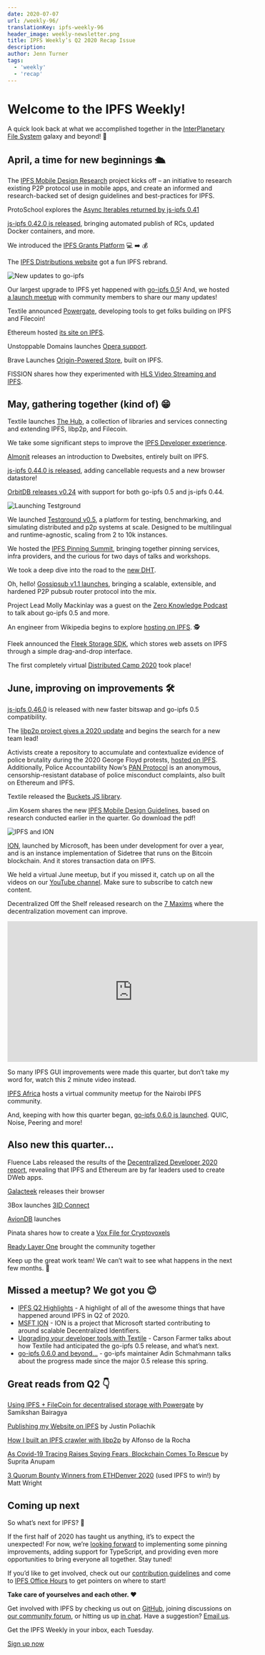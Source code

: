 ```yaml
---
date: 2020-07-07
url: /weekly-96/
translationKey: ipfs-weekly-96
header_image: weekly-newsletter.png
title: IPFS Weekly’s Q2 2020 Recap Issue
description:
author: Jenn Turner
tags:
  - 'weekly'
  - 'recap'
---
```


# Welcome to the IPFS Weekly!

A quick look back at what we accomplished together in the [InterPlanetary File System](https://ipfs.io/) galaxy and beyond! 🚀

## April, a time for new beginnings 🛳

The [IPFS Mobile Design Research](https://blog.ipfs.io/2020-04-10-ipfs-mobile-design-research/) project kicks off – an initiative to research existing P2P protocol use in mobile apps, and create an informed and research-backed set of design guidelines and best-practices for IPFS.

ProtoSchool explores the [Async Iterables returned by js-ipfs 0.41](https://school.us4.list-manage.com/track/click?u=41e9e493c56c3865870435d91&id=d160d74ae0&e=28ddac0f86)

[js-ipfs 0.42.0 is released](https://blog.ipfs.io/2020-04-14-js-ipfs-0-42/), bringing automated publish of RCs, updated Docker containers, and more.

We introduced the [IPFS Grants Platform](https://blog.ipfs.io/2020-04-20-ipfs-grants-platform/) 💻 ➡️ 💰

The [IPFS Distributions website](https://dist.ipfs.io/) got a fun IPFS rebrand.

![New updates to go-ipfs](https://blog.ipfs.io/header_images/090-go-ipfs-0-5-0.png)

Our largest upgrade to IPFS yet happened with [go-ipfs 0.5](https://blog.ipfs.io/2020-04-28-go-ipfs-0-5-0/)! And, we hosted [a launch meetup](https://www.youtube.com/watch?list=PLuhRWgmPaHtQ26F2MIuogvo0so9QUgH1r&v=RxJSUBeqOKU&feature=emb_log) with community members to share our many updates!

Textile announced [Powergate](https://blog.textile.io/filecoin-tools-progress-update-8-april/), developing tools to get folks building on IPFS and Filecoin!

Ethereum hosted [its site on IPFS](https://twitter.com/samonchain/status/1247229402431119360).

Unstoppable Domains launches [Opera support](https://unstoppabledomains.com/opera).

Brave Launches [Origin-Powered Store](https://brave.com/brave-launches-new-swag-store-powered-by-origin/), built on IPFS.

FISSION shares how they experimented with [HLS Video Streaming and IPFS](https://blog.fission.codes/experimenting-with-hls-video-streaming-and-ipfs/).

## May, gathering together (kind of) 😁

Textile launches [The Hub](https://blog.textile.io/announcing-the-textile-protocol-hub/), a collection of libraries and services connecting and extending IPFS, libp2p, and Filecoin.

We take some significant steps to improve the [IPFS Developer experience](https://blog.ipfs.io/2020-05-05-developer-experience/).

[Almonit](http://blog.almonit.eth.link/2020-05-21/Introduction_to_Dwebsitse.html) releases an introduction to Dwebsites, entirely built on IPFS.

[js-ipfs 0.44.0 is released](https://blog.ipfs.io/2020-05-21-js-ipfs-0-44/), adding cancellable requests and a new browser datastore!

[OrbitDB releases v0.24](https://github.com/orbitdb/orbit-db/issues/772#issuecomment-632357888) with support for both go-ipfs 0.5 and js-ipfs 0.44.

![Launching Testground](https://blog.ipfs.io/header_images/092-launching-testground.png)

We launched [Testground v0.5](https://blog.ipfs.io/2020-05-06-launching-testground/), a platform for testing, benchmarking, and simulating distributed and p2p systems at scale. Designed to be multilingual and runtime-agnostic, scaling from 2 to 10k instances.

We hosted the [IPFS Pinning Summit](https://blog.ipfs.io/2020-05-13-ipfs-pinning-summit-recap/), bringing together pinning services, infra providers, and the curious for two days of talks and workshops.

We took a deep dive into the road to the [new DHT](https://blog.ipfs.io/2020-05-19-road-to-dht/).

Oh, hello! [Gossipsub v1.1 launches](https://blog.ipfs.io/2020-05-20-gossipsub-v1.1/), bringing a scalable, extensible, and hardened P2P pubsub router protocol into the mix.

Project Lead Molly Mackinlay was a guest on the [Zero Knowledge Podcast](https://www.zeroknowledge.fm/129) to talk about go-ipfs 0.5 and more.

An engineer from Wikipedia begins to explore [hosting on IPFS](https://github.com/santhoshtr/wikipedia-ipfs). 🕵️

Fleek announced the [Fleek Storage SDK](https://blog.fleek.co/posts/fleek-storage-nft), which stores web assets on IPFS through a simple drag-and-drop interface.

The first completely virtual [Distributed Camp 2020](https://distributed.camp/) took place!

## June, improving on improvements 🛠

[js-ipfs 0.46.0](https://blog.ipfs.io/2020-06-08-js-ipfs-0-46/) is released with new faster bitswap and go-ipfs 0.5 compatibility.

The [libp2p project gives a 2020 update](https://blog.ipfs.io/2020-06-09-libp2p-in-2020/) and begins the search for a new team lead!

Activists create a repository to accumulate and contextualize evidence of police brutality during the 2020 George Floyd protests, [hosted on IPFS](https://github.com/2020PB/police-brutality). Additionally, Police Accountability Now’s [PAN Protocol](https://decrypt.co/32614/blockchain-police-brutality-database-gives-bad-cops-nowhere-to-hide) is an anonymous, censorship-resistant database of police misconduct complaints, also built on Ethereum and IPFS.

Textile released the [Buckets JS library](https://textileio.github.io/js-hub/docs/hub.buckets).

Jim Kosem shares the new [IPFS Mobile Design Guidelines](https://blog.ipfs.io/2020-06-25-ipfs-mobile-design-guidelines/), based on research conducted earlier in the quarter. Go download the pdf!

![IPFS and ION](https://blog.ipfs.io/img/099-identity-ipfs-ion/ipfs-ion-header.png)

[ION](https://blog.ipfs.io/2020-06-11-identity-ipfs-ion/), launched by Microsoft, has been under development for over a year, and is an instance implementation of Sidetree that runs on the Bitcoin blockchain. And it stores transaction data on IPFS.

We held a virtual June meetup, but if you missed it, catch up on all the videos on our [YouTube channel](https://www.youtube.com/playlist?list=PLuhRWgmPaHtToVYaDkd6ZTwB2Lo30s1vB). Make sure to subscribe to catch new content.

Decentralized Off the Shelf released research on the [7 Maxims](https://decentpatterns.xyz/report/) where the decentralization movement can improve.

<iframe width="560" height="315" src="https://www.youtube.com/embed/1bKC7iPzWkc" frameborder="0" allow="accelerometer; autoplay; encrypted-media; gyroscope; picture-in-picture" allowfullscreen></iframe>
<br>

So many IPFS GUI improvements were made this quarter, but don’t take my word for, watch this 2 minute video instead.

[IPFS Africa](https://www.eventbrite.co.uk/e/ipfs-community-meetup-nairobi-tickets-108105257736) hosts a virtual community meetup for the Nairobi IPFS community.

And, keeping with how this quarter began, [go-ipfs 0.6.0 is launched](https://blog.ipfs.io/2020-06-26-go-ipfs-0-6-0/). QUIC, Noise, Peering and more!

## Also new this quarter...

Fluence Labs released the results of the [Decentralized Developer 2020 report](https://medium.com/fluence-network/decentralized-web-developer-report-2020-5b41a8d86789), revealing that IPFS and Ethereum are by far leaders used to create DWeb apps.

[Galacteek](https://discuss.ipfs.io/t/galacteek-browser-v0-4-20-release/7582) releases their browser

3Box launches [3ID Connect](https://medium.com/3box/introducing-3id-connect-531af4f84d3f)

[AvionDB](https://simpleaswater.com/intro-to-aviondb/) launches

Pinata shares how to create a [Vox File for Cryptovoxels](https://medium.com/pinata/how-to-create-a-vox-file-for-cryptovoxels-39768edd8622)

[Ready Layer One](https://www.youtube.com/channel/UC-JxjKyX63VGkRM-8jziK8Q) brought the community together

Keep up the great work team! We can’t wait to see what happens in the next few months. 🎉

## Missed a meetup? We got you 😊

- [IPFS Q2 Highlights](https://www.youtube.com/watch?v=yhbht93ln0w) - A highlight of all of the awesome things that have happened around IPFS in Q2 of 2020.
- [MSFT ION](https://www.youtube.com/watch?v=8kxfOyEelPs) - ION is a project that Microsoft started contributing to around scalable Decentralized Identifiers.
- [Upgrading your developer tools with Textile](https://www.youtube.com/watch?v=ZuRQOWonL0M) - Carson Farmer talks about how Textile had anticipated the go-ipfs 0.5 release, and what’s next.
- [go-ipfs 0.6.0 and beyond...](https://www.youtube.com/watch?v=SJejHfPJxl4) - go-ipfs maintainer Adin Schmahmann talks about the progress made since the major 0.5 release this spring.

## Great reads from Q2 👇

[Using IPFS + FileCoin for decentralised storage with Powergate](https://medium.com/@samikshan/using-ipfs-filecoin-for-decentralised-storage-with-powergate-71ffe42f8c09) by Samikshan Bairagya

[Publishing my Website on IPFS](http://justinpoliachik.com/posts/2020-03_ipfs_website/) by Justin Poliachik

[How I built an IPFS crawler with libp2p](https://adlrocha.substack.com/p/adlrocha-how-i-built-an-ipfs-crawler) by Alfonso de la Rocha

[As Covid-19 Tracing Raises Spying Fears, Blockchain Comes To Rescue](https://inc42.com/features/startups-vs-covid19-as-patient-tracing-raises-spying-fears-blockchain-comes-to-the-rescue/) by Suprita Anupam

[3 Quorum Bounty Winners from ETHDenver 2020](https://medium.com/@mateo_ventures/3-quorum-bounty-winners-from-ethdenver-2020-cb37a0d91386) (used IPFS to win!) by Matt Wright

## Coming up next

So what’s next for IPFS? 🤔

If the first half of 2020 has taught us anything, it’s to expect the unexpected! For now, we’re [looking forward](https://github.com/orgs/ipfs/projects/6) to implementing some pinning improvements, adding support for TypeScript, and providing even more opportunities to bring everyone all together. Stay tuned!

If you’d like to get involved, check out our [contribution guidelines](https://github.com/ipfs/community/blob/master/CONTRIBUTING.md) and come to [IPFS Office Hours](https://github.com/ipfs/community/issues?utf8=%E2%9C%93&q=label%3A%22%F0%9F%99%8C%F0%9F%8F%BD+IPFS+Weekly+Call%22+) to get pointers on where to start!

**Take care of yourselves and each other. ❤️**

Get involved with IPFS by checking us out on [GitHub](https://github.com/ipfs), joining discussions on [our community forum](https://discuss.ipfs.io/), or hitting us up [in chat](https://riot.im/app/#/room/#ipfs:matrix.org). Have a suggestion? [Email us](mailto:newsletter@ipfs.io).

Get the IPFS Weekly in your inbox, each Tuesday.

<p><a href="https://ipfs.us4.list-manage.com/subscribe?u=25473244c7d18b897f5a1ff6b&amp;id=cad54b2230" class="button button-primary">Sign up now</a></p>
